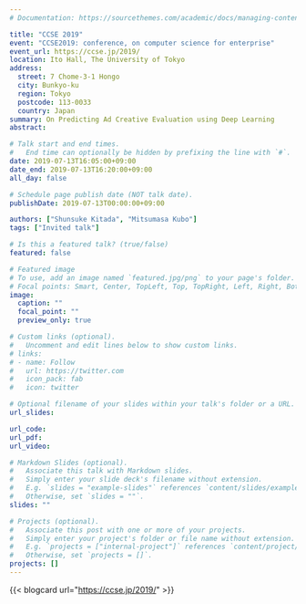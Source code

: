 ```yaml
---
# Documentation: https://sourcethemes.com/academic/docs/managing-content/

title: "CCSE 2019"
event: "CCSE2019: conference, on computer science for enterprise"
event_url: https://ccse.jp/2019/
location: Ito Hall, The University of Tokyo
address:
  street: 7 Chome-3-1 Hongo
  city: Bunkyo-ku
  region: Tokyo
  postcode: 113-0033
  country: Japan
summary: On Predicting Ad Creative Evaluation using Deep Learning
abstract: 

# Talk start and end times.
#   End time can optionally be hidden by prefixing the line with `#`.
date: 2019-07-13T16:05:00+09:00
date_end: 2019-07-13T16:20:00+09:00
all_day: false

# Schedule page publish date (NOT talk date).
publishDate: 2019-07-13T00:00:00+09:00

authors: ["Shunsuke Kitada", "Mitsumasa Kubo"]
tags: ["Invited talk"]

# Is this a featured talk? (true/false)
featured: false

# Featured image
# To use, add an image named `featured.jpg/png` to your page's folder. 
# Focal points: Smart, Center, TopLeft, Top, TopRight, Left, Right, BottomLeft, Bottom, BottomRight.
image:
  caption: ""
  focal_point: ""
  preview_only: true

# Custom links (optional).
#   Uncomment and edit lines below to show custom links.
# links:
# - name: Follow
#   url: https://twitter.com
#   icon_pack: fab
#   icon: twitter

# Optional filename of your slides within your talk's folder or a URL.
url_slides:

url_code:
url_pdf:
url_video:

# Markdown Slides (optional).
#   Associate this talk with Markdown slides.
#   Simply enter your slide deck's filename without extension.
#   E.g. `slides = "example-slides"` references `content/slides/example-slides.md`.
#   Otherwise, set `slides = ""`.
slides: ""

# Projects (optional).
#   Associate this post with one or more of your projects.
#   Simply enter your project's folder or file name without extension.
#   E.g. `projects = ["internal-project"]` references `content/project/deep-learning/index.md`.
#   Otherwise, set `projects = []`.
projects: []
---
```


{{< blogcard url="https://ccse.jp/2019/" >}}
